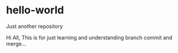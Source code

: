# hello-world
Just another repository

Hi All,
This is for just learning and understanding branch commit and merge...
